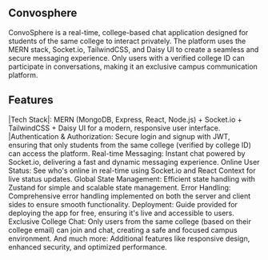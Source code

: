 ## Convosphere
ConvoSphere is a real-time, college-based chat application designed for students of the same college to interact privately. The platform uses the MERN stack, Socket.io, TailwindCSS, and Daisy UI to create a seamless and secure messaging experience. Only users with a verified college ID can participate in conversations, making it an exclusive campus communication platform.

## Features
|Tech Stack|: MERN (MongoDB, Express, React, Node.js) + Socket.io + TailwindCSS + Daisy UI for a modern, responsive user interface.
|Authentication & Authorization: Secure login and signup with JWT, ensuring that only students from the same college (verified by college ID) can access the platform.
Real-time Messaging: Instant chat powered by Socket.io, delivering a fast and dynamic messaging experience.
Online User Status: See who's online in real-time using Socket.io and React Context for live status updates.
Global State Management: Efficient state handling with Zustand for simple and scalable state management.
Error Handling: Comprehensive error handling implemented on both the server and client sides to ensure smooth functionality.
Deployment: Guide provided for deploying the app for free, ensuring it's live and accessible to users.
Exclusive College Chat: Only users from the same college (based on their college email) can join and chat, creating a safe and focused campus environment.
And much more: Additional features like responsive design, enhanced security, and optimized performance.
